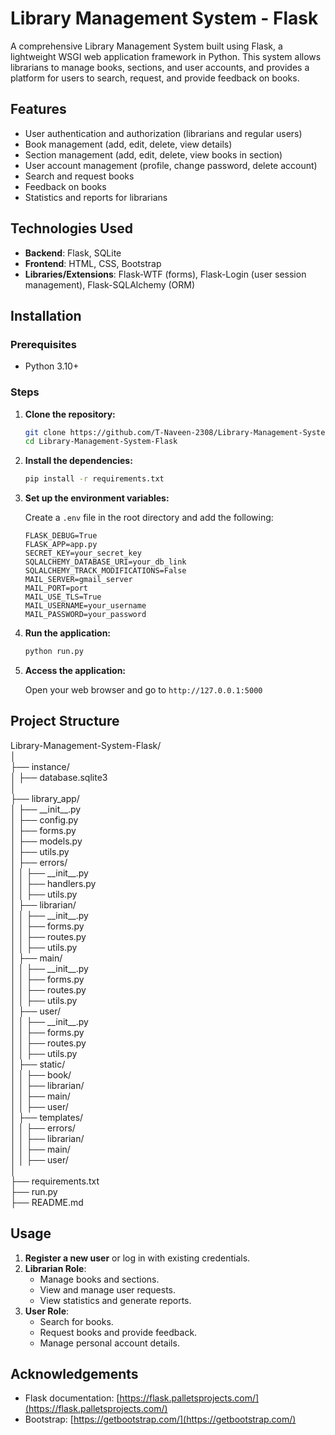 # Library Management System - Flask

A comprehensive Library Management System built using Flask, a lightweight WSGI web application framework in Python. This system allows librarians to manage books, sections, and user accounts, and provides a platform for users to search, request, and provide feedback on books.

## Features

- User authentication and authorization (librarians and regular users)
- Book management (add, edit, delete, view details)
- Section management (add, edit, delete, view books in section)
- User account management (profile, change password, delete account)
- Search and request books
- Feedback on books
- Statistics and reports for librarians

## Technologies Used

- **Backend**: Flask, SQLite
- **Frontend**: HTML, CSS, Bootstrap
- **Libraries/Extensions**: Flask-WTF (forms), Flask-Login (user session management), Flask-SQLAlchemy (ORM)

## Installation

### Prerequisites

- Python 3.10+

### Steps

1. **Clone the repository:**

    ```sh
    git clone https://github.com/T-Naveen-2308/Library-Management-System-Flask.git
    cd Library-Management-System-Flask
    ```
2. **Install the dependencies:**

    ```sh
    pip install -r requirements.txt
    ```

3. **Set up the environment variables:**

    Create a `.env` file in the root directory and add the following:

    ```env
    FLASK_DEBUG=True
    FLASK_APP=app.py
    SECRET_KEY=your_secret_key
    SQLALCHEMY_DATABASE_URI=your_db_link
    SQLALCHEMY_TRACK_MODIFICATIONS=False
    MAIL_SERVER=gmail_server
    MAIL_PORT=port
    MAIL_USE_TLS=True
    MAIL_USERNAME=your_username
    MAIL_PASSWORD=your_password

4. **Run the application:**

    ```sh
    python run.py
    ```

5. **Access the application:**

    Open your web browser and go to `http://127.0.0.1:5000`

## Project Structure

Library-Management-System-Flask/  
│  
├── instance/  
│ ├── database.sqlite3  
│  
├── library_app/  
│ ├── \_\_init\_\_.py  
│ ├── config.py  
│ ├── forms.py  
│ ├── models.py  
│ ├── utils.py  
│ ├── errors/  
│ │ ├── \_\_init\_\_.py  
│ │ ├── handlers.py  
│ │ ├── utils.py  
│ ├── librarian/  
│ │ ├── \_\_init\_\_.py  
│ │ ├── forms.py  
│ │ ├── routes.py  
│ │ ├── utils.py  
│ ├── main/  
│ │ ├── \_\_init\_\_.py  
│ │ ├── forms.py  
│ │ ├── routes.py  
│ │ ├── utils.py  
│ ├── user/  
│ │ ├── \_\_init\_\_.py  
│ │ ├── forms.py  
│ │ ├── routes.py  
│ │ ├── utils.py  
│ ├── static/  
│ │ ├── book/  
│ │ ├── librarian/  
│ │ ├── main/  
│ │ ├── user/  
│ ├── templates/  
│ │ ├── errors/  
│ │ ├── librarian/  
│ │ ├── main/  
│ │ ├── user/  
│  
├── requirements.txt  
├── run.py  
├── README.md  

## Usage

1. **Register a new user** or log in with existing credentials.
2. **Librarian Role**: 
    - Manage books and sections.
    - View and manage user requests.
    - View statistics and generate reports.
3. **User Role**:
    - Search for books.
    - Request books and provide feedback.
    - Manage personal account details.

## Acknowledgements

- Flask documentation: [https://flask.palletsprojects.com/](https://flask.palletsprojects.com/)
- Bootstrap: [https://getbootstrap.com/](https://getbootstrap.com/)
